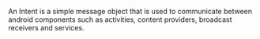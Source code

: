 An Intent is a simple message object that is used to communicate between android components such as activities, content providers, broadcast receivers and services. 
